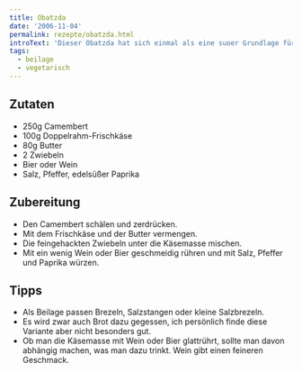 ```yaml
---
title: Obatzda
date: '2006-11-04'
permalink: rezepte/obatzda.html
introText: 'Dieser Obatzda hat sich einmal als eine suoer Grundlage für eine ausgedehnte Feuerzangenbowle erwiesen. Auch wenn man auf den ersten Blick nicht glaubt, daß das paßt.'
tags:
  - beilage
  - vegetarisch
---
```


## Zutaten

- 250g Camembert
- 100g Doppelrahm-Frischkäse
- 80g Butter
- 2 Zwiebeln
- Bier oder Wein
- Salz, Pfeffer, edelsüßer Paprika

## Zubereitung

- Den Camembert schälen und zerdrücken.
- Mit dem Frischkäse und der Butter vermengen.
- Die feingehackten Zwiebeln unter die Käsemasse mischen.
- Mit ein wenig Wein oder Bier geschmeidig rühren und mit Salz, Pfeffer und Paprika würzen.

## Tipps

- Als Beilage passen Brezeln, Salzstangen oder kleine Salzbrezeln.
- Es wird zwar auch Brot dazu gegessen, ich persönlich finde diese Variante aber nicht besonders gut.
- Ob man die Käsemasse mit Wein oder Bier glattrührt, sollte man davon abhängig machen, was man dazu trinkt. Wein gibt einen feineren Geschmack.
